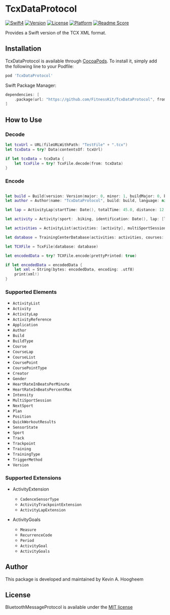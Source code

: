 # TcxDataProtocol

[![Swift4](https://img.shields.io/badge/swift4.2-compatible-4BC51D.svg?style=flat)](https://developer.apple.com/swift)
[![Version](https://img.shields.io/cocoapods/v/TcxDataProtocol.svg?style=flat)](http://cocoapods.org/pods/TcxDataProtocol)
[![License](https://img.shields.io/cocoapods/l/TcxDataProtocol.svg?style=flat)](http://cocoapods.org/pods/TcxDataProtocol)
[![Platform](https://img.shields.io/cocoapods/p/TcxDataProtocol.svg?style=flat)](http://cocoapods.org/pods/TcxDataProtocol)
[![Readme Score](http://readme-score-api.herokuapp.com/score.svg?url=https://github.com/fitnesskit/tcxdataprotocol)](http://clayallsopp.github.io/readme-score?url=https://github.com/fitnesskit/tcxdataprotocol)

Provides a Swift version of the TCX XML format.


## Installation

TcxDataProtocol is available through [CocoaPods](http://cocoapods.org). To install it, simply add the following line to your Podfile:

```ruby
pod 'TcxDataProtocol'
```

Swift Package Manager:
```swift
dependencies: [
    .package(url: "https://github.com/FitnessKit/TcxDataProtocol", from: "0.2.0")
]
```
## How to Use

### Decode

```swift
let tcxUrl = URL(fileURLWithPath: "TestFile" + ".tcx")
let tcxData = try? Data(contentsOf: tcxUrl)

if let tcxData = tcxData {
    let tcxFile = try? TcxFile.decode(from: tcxData)
}
```

### Encode

```swift

let build = Build(version: Version(major: 0, minor: 1, buildMajor: 0, buildMinor: 0), time: nil, builder: nil, type: .alpha)
let author = Author(name: "TcxDataProtocol", build: build, language: nil, partNumber: "11-22-33")

let lap = ActivityLap(startTime: Date(), totalTime: 45.0, distance: 12.0, maximumSpeed: nil, calories: 120, averageHeartRate: nil, maximumHeartRate: nil, intensity: .active, cadence: nil, triggerMethod: .manual, track: nil, notes: nil, extensions: nil)

let activity = Activity(sport: .biking, identification: Date(), lap: [lap], notes: nil, training: nil, creator: nil)

let activities = ActivityList(activities: [activity], multiSportSession: nil)

let database = TrainingCenterDatabase(activities: activities, courses: nil, author: author)

let TCXFile = TcxFile(database: database)

let encodedData = try? TCXFile.encode(prettyPrinted: true)

if let encodedData = encodedData {
    let xml = String(bytes: encodedData, encoding: .utf8)
    print(xml!)
}

```

### Supported Elements

* `ActivityList`
* `Activity`
* `ActivityLap`
* `ActivityReference`
* `Application`
* `Author`
* `Build`
* `BuildType`
* `Course`
* `CourseLap`
* `CourseList`
* `CoursePoint`
* `CoursePointType`
* `Creator`
* `Gender`
* `HeartRateInBeatsPerMinute`
* `HeartRateInBeatsPercentMax`
* `Intensity`
* `MultiSportSession`
* `NextSport`
* `Plan`
* `Position`
* `QuickWorkoutResults`
* `SensorState`
* `Sport`
* `Track`
* `Trackpoint`
* `Training`
* `TrainingType`
* `TriggerMethod`
* `Version`

### Supported Extensions

* ActivityExtension
    * `CadenceSensorType`
    * `ActivityTrackpointExtension`
    * `ActivityLapExtension`

* ActivityGoals
    * `Measure`
    * `RecurrenceCode`
    * `Period`
    * `ActivityGoal`
    * `ActivityGoals`


## Author

This package is developed and maintained by Kevin A. Hoogheem

## License

BluetoothMessageProtocol is available under the [MIT license](http://opensource.org/licenses/MIT)
